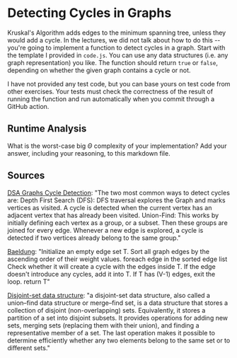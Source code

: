 # Detecting Cycles in Graphs

Kruskal's Algorithm adds edges to the minimum spanning tree, unless they would
add a cycle. In the lectures, we did not talk about how to do this -- you're
going to implement a function to detect cycles in a graph. Start with the
template I provided in `code.js`. You can use any data structures (i.e. any
graph representation) you like. The function should return `true` or `false`,
depending on whether the given graph contains a cycle or not.

I have not provided any test code, but you can base yours on test code from
other exercises. Your tests must check the correctness of the result of running
the function and run automatically when you commit through a GitHub action.

## Runtime Analysis

What is the worst-case big $\Theta$ complexity of your implementation? Add your
answer, including your reasoning, to this markdown file.

## Sources

[DSA Graphs Cycle Detection](https://www.w3schools.com/dsa/dsa_algo_graphs_cycledetection.php):
"The two most common ways to detect cycles are:
Depth First Search (DFS): DFS traversal explores the Graph and marks vertices as visited. A cycle is detected when the current vertex has an adjacent vertex that has already been visited.
Union-Find: This works by initially defining each vertex as a group, or a subset. Then these groups are joined for every edge. Whenever a new edge is explored, a cycle is detected if two vertices already belong to the same group."

[Baeldung](https://www.baeldung.com/java-spanning-trees-kruskal):
"Initialize an empty edge set T. 
Sort all graph edges by the ascending order of their weight values. 
foreach edge in the sorted edge list
    Check whether it will create a cycle with the edges inside T.
    If the edge doesn't introduce any cycles, add it into T. 
    If T has (V-1) edges, exit the loop. 
return T"

[Disjoint-set data structure](https://en.wikipedia.org/wiki/Disjoint-set_data_structure):
"a disjoint-set data structure, also called a union–find data structure or merge–find set, is a data structure that stores a collection of disjoint (non-overlapping) sets. Equivalently, it stores a partition of a set into disjoint subsets. It provides operations for adding new sets, merging sets (replacing them with their union), and finding a representative member of a set. The last operation makes it possible to determine efficiently whether any two elements belong to the same set or to different sets."

